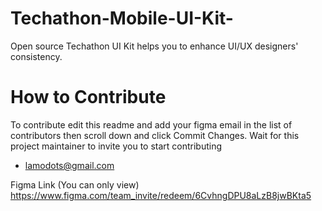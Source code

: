 # Techathon-Mobile-UI-Kit-
Open source Techathon UI Kit helps you to enhance UI/UX designers' consistency.

# How to Contribute
To contribute edit this readme and add your figma email in the list of contributors then scroll down and click Commit Changes.
Wait for this project maintainer to invite you to start contributing

- lamodots@gmail.com

Figma Link (You can only view) 
https://www.figma.com/team_invite/redeem/6CvhngDPU8aLzB8jwBKta5
